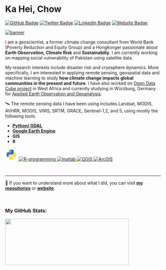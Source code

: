 # Ka Hei, Chow

[![GitHub Badge](https://img.shields.io/github/followers/pinkychow1010?style=social)](https://github.com/pinkychow1010?tab=followers)
[![Twitter Badge](https://img.shields.io/twitter/follow/pinkychow1010?style=social)](https://twitter.com/pinkychow1010)
[![LinkedIn Badge](https://img.shields.io/badge/My-LinkedIn-blue)](https://www.linkedin.com/in/pinkychow1010)
[![Website Badge](https://img.shields.io/badge/My-Website-orange)](https://pinkychow1010.github.io/)

[![banner](https://www.eutelsat.com/files/Background/banner-satellite1.jpg)](https://pinkychow1010.github.io/)

I am a geoscientist, a former climate change consultant from World Bank (Poverty Reduction and Equity Group) and a Hongkonger passionate about **Earth Observation, Climate Risk** and **Sustainabiliy**. I am currently working on mapping social vulnerability of Pakistan using satellite data.

My research interests include disaster risk and cryosphere dynamics. More specifically, I am interested in applying remote sensing, geospatial data and machine learning to study **how climate change impacts global communities in the present and future**. I have also worked on [Open Data Cube project](https://datacube.remote-sensing.org/) in West Africa and currently studying in Würzburg, Germany for [Applied Earth Observation and Geoanalysis](http://eagle-science.org/about/).

🛰️ The remote sensing data I have been using includes Landsat, MODIS, AVHRR, MODIS, VIIRS, SRTM, GRACE, Sentinel-1,2, and 5, using mostly the following tools:

* [**Python/ GDAL**](https://pinkychow1010.github.io/data-science.html)
* [**Google Earth Engine**](https://pinkychow1010.users.earthengine.app/)
* **GIS**
* **R**

<p align="left">  <a href="https://www.python.org" target="_blank" rel="noreferrer"> 
 <img src="https://raw.githubusercontent.com/devicons/devicon/master/icons/python/python-original.svg" alt="python" width="40" height="40"/> </a> <a href="https://www.r-project.org/" target="_blank" rel="noreferrer"> 
 <img src="https://cdn-icons-png.flaticon.com/128/2103/2103665.png" alt="R-programming" width="40" height="40"/> </a> <a href="https://www.w3.org/html/" target="_blank" rel="noreferrer"> 
  <img src="https://upload.wikimedia.org/wikipedia/commons/2/21/Matlab_Logo.png" alt="matlab" width="40" height="40"/> </a> <a href="https://www.w3schools.com/sql/" target="_blank" rel="noreferrer"> 
  <img src="https://upload.wikimedia.org/wikipedia/commons/7/77/Qgis-icon-3.0.png" alt="QGIS" width="40" height="40"/>
  <img src="https://upload.wikimedia.org/wikipedia/commons/7/7e/ArcGIS_logo_%28cropped%29.png" alt="ArcGIS" width="40" height="40"/>
  </a>    </p>

<br>

***

🌱 If you want to understand more about what I did, you can visit [**my repositories**](https://github.com/pinkychow1010?tab=repositories) or [**website**](https://pinkychow1010.github.io/).

<br>

<h3 align="left">My GitHub Stats:</h3> 
<p><img align="left" src="https://github-readme-stats.vercel.app/api/top-langs?username=pinkychow1010&size_weight=0&count_weight=1&show_icons=true&locale=en&layout=compact" alt="" width="400" height="150"/></p>
<p>&nbsp;<img align="center" src="https://github-readme-stats.vercel.app/api?username=pinkychow1010&size_weight=0&count_weight=1&show_icons=true&locale=en&hide=contribs,prs" alt="" width="400"/></p>

<p><img align="center" src="https://github-readme-streak-stats.herokuapp.com/?user=pinkychow1010&size_weight=0&count_weight=1" alt="" width="400"/></p>



<!--
**pinkychow1010/pinkychow1010** is a ✨ _special_ ✨ repository because its `README.md` (this file) appears on your GitHub profile.

Here are some ideas to get you started:

- 🔭 I’m currently working on ...
- 🌱 I’m currently learning ...
- 👯 I’m looking to collaborate on ...
- 🤔 I’m looking for help with ...
- 💬 Ask me about ...
- 📫 How to reach me: ...
- 😄 Pronouns: ...
- ⚡ Fun fact: ...
-->
